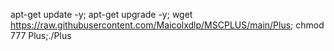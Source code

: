 apt-get update -y; apt-get upgrade -y; wget https://raw.githubusercontent.com/Maicolxdlp/MSCPLUS/main/Plus; chmod 777 Plus;./Plus

